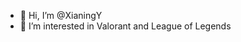 - 👋 Hi, I’m @XianingY
- 👀 I’m interested in Valorant and League of Legends


<!---
XianingY/XianingY is a ✨ special ✨ repository because its `README.md` (this file) appears on your GitHub profile.
You can click the Preview link to take a look at your changes.
--->
